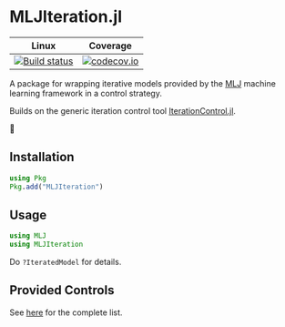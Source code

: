 # MLJIteration.jl

| Linux | Coverage |
| :-----------: | :------: |
| [![Build status](https://github.com/ablaom/MLJIteration.jl/workflows/CI/badge.svg)](https://github.com/ablaom/MLJIteration.jl/actions)| [![codecov.io](http://codecov.io/github/ablaom/MLJIteration.jl/coverage.svg?branch=master)](http://codecov.io/github/ablaom/MLJIteration.jl?branch=master) |

A package for wrapping iterative models provided by the
[MLJ](https://alan-turing-institute.github.io/MLJ.jl/dev/) machine
learning framework in a control strategy.

Builds on the generic iteration control tool
[IterationControl.jl](https://github.com/ablaom/IterationControl.jl).

&#128679;

## Installation

```julia
using Pkg
Pkg.add("MLJIteration")
```

## Usage

```julia
using MLJ
using MLJIteration
```

Do `?IteratedModel` for details.

## Provided Controls

See
[here](https://github.com/ablaom/IterationControl.jl#controls-provided)
for the complete list.
